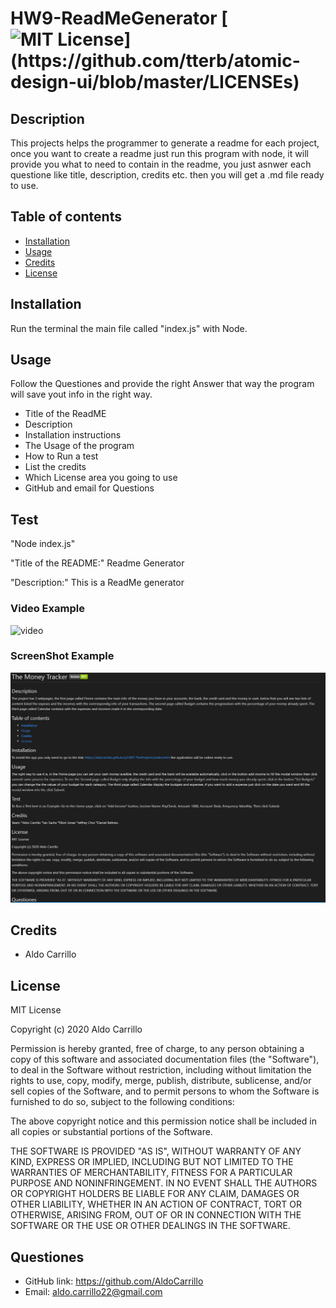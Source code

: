 # HW9-ReadMeGenerator [![MIT License](https://img.shields.io/apm/l/atomic-design-ui.svg?)](https://github.com/tterb/atomic-design-ui/blob/master/LICENSEs)
     

## Description
This projects helps the programmer to generate a readme for each project, once you want to create a readme just run this program with node, it will provide you what to
need to contain in the readme, you just asnwer each questione like title, description, credits etc. then you will get a .md file ready to use.

## Table of contents

* [Installation](#installation)
* [Usage](#usage)
* [Credits](#credits)
* [License](#license)


## Installation
Run the terminal the main file called "index.js" with Node.

## Usage 
Follow the Questiones and provide the right Answer that way the program will save yout info in the right way.
* Title of the ReadME
* Description 
* Installation instructions
* The Usage of the program
* How to Run a test
* List the credits
* Which License area you going to use
* GitHub and email for Questions


## Test
"Node index.js"

"Title of the README:" Readme Generator

"Description:" This is a ReadMe generator



### Video Example

![video](./readmegeneratorgif.gif)



### ScreenShot Example


![screen](./readmetest.PNG)




## Credits
* Aldo Carrillo 


## License

MIT License

Copyright (c)   2020 Aldo Carrillo

Permission is hereby granted, free of charge, to any person obtaining a copy
of this software and associated documentation files (the "Software"), to deal
in the Software without restriction, including without limitation the rights
to use, copy, modify, merge, publish, distribute, sublicense, and/or sell
copies of the Software, and to permit persons to whom the Software is
furnished to do so, subject to the following conditions:

The above copyright notice and this permission notice shall be included in all
copies or substantial portions of the Software.

THE SOFTWARE IS PROVIDED "AS IS", WITHOUT WARRANTY OF ANY KIND, EXPRESS OR
IMPLIED, INCLUDING BUT NOT LIMITED TO THE WARRANTIES OF MERCHANTABILITY,
FITNESS FOR A PARTICULAR PURPOSE AND NONINFRINGEMENT. IN NO EVENT SHALL THE
AUTHORS OR COPYRIGHT HOLDERS BE LIABLE FOR ANY CLAIM, DAMAGES OR OTHER
LIABILITY, WHETHER IN AN ACTION OF CONTRACT, TORT OR OTHERWISE, ARISING FROM,
OUT OF OR IN CONNECTION WITH THE SOFTWARE OR THE USE OR OTHER DEALINGS IN THE
SOFTWARE.


## Questiones

* GitHub link: https://github.com/AldoCarrillo
* Email: aldo.carrillo22@gmail.com


